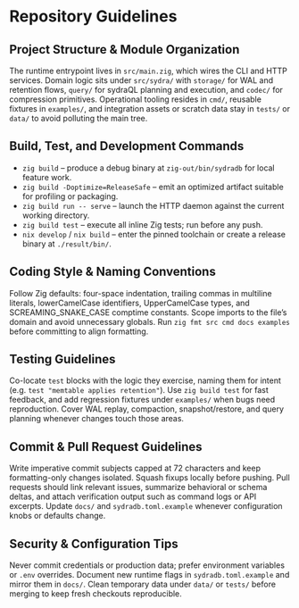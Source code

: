 # Repository Guidelines

## Project Structure & Module Organization
The runtime entrypoint lives in `src/main.zig`, which wires the CLI and HTTP services. Domain logic sits under `src/sydra/` with `storage/` for WAL and retention flows, `query/` for sydraQL planning and execution, and `codec/` for compression primitives. Operational tooling resides in `cmd/`, reusable fixtures in `examples/`, and integration assets or scratch data stay in `tests/` or `data/` to avoid polluting the main tree.

## Build, Test, and Development Commands
- `zig build` – produce a debug binary at `zig-out/bin/sydradb` for local feature work.
- `zig build -Doptimize=ReleaseSafe` – emit an optimized artifact suitable for profiling or packaging.
- `zig build run -- serve` – launch the HTTP daemon against the current working directory.
- `zig build test` – execute all inline Zig tests; run before any push.
- `nix develop` / `nix build` – enter the pinned toolchain or create a release binary at `./result/bin/`.

## Coding Style & Naming Conventions
Follow Zig defaults: four-space indentation, trailing commas in multiline literals, lowerCamelCase identifiers, UpperCamelCase types, and SCREAMING_SNAKE_CASE comptime constants. Scope imports to the file’s domain and avoid unnecessary globals. Run `zig fmt src cmd docs examples` before committing to align formatting.

## Testing Guidelines
Co-locate `test` blocks with the logic they exercise, naming them for intent (e.g. `test "memtable applies retention"`). Use `zig build test` for fast feedback, and add regression fixtures under `examples/` when bugs need reproduction. Cover WAL replay, compaction, snapshot/restore, and query planning whenever changes touch those areas.

## Commit & Pull Request Guidelines
Write imperative commit subjects capped at 72 characters and keep formatting-only changes isolated. Squash fixups locally before pushing. Pull requests should link relevant issues, summarize behavioral or schema deltas, and attach verification output such as command logs or API excerpts. Update `docs/` and `sydradb.toml.example` whenever configuration knobs or defaults change.

## Security & Configuration Tips
Never commit credentials or production data; prefer environment variables or `.env` overrides. Document new runtime flags in `sydradb.toml.example` and mirror them in `docs/`. Clean temporary data under `data/` or `tests/` before merging to keep fresh checkouts reproducible.

